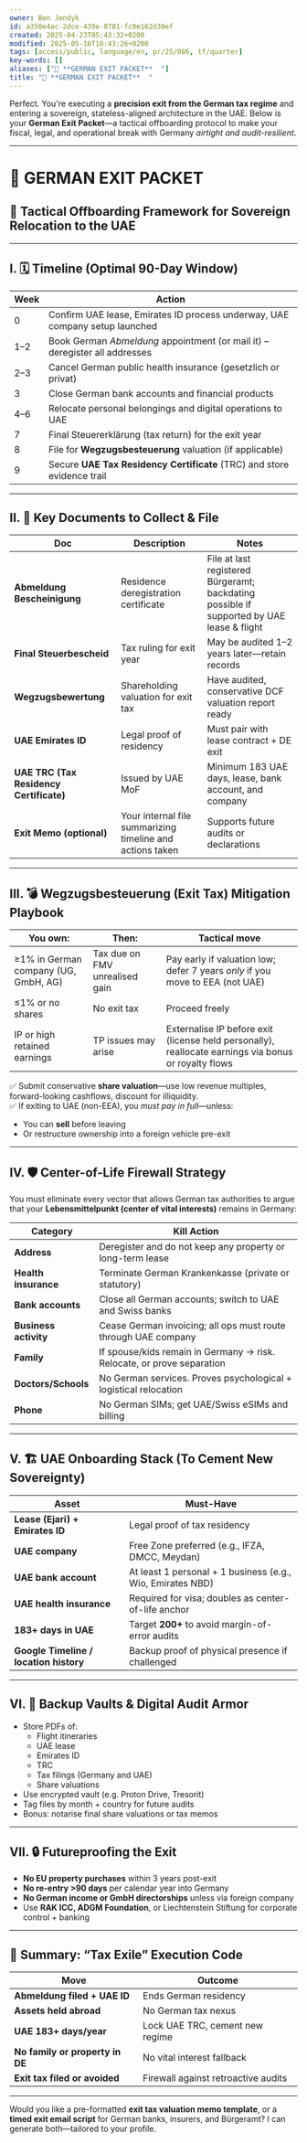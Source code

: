 ```yaml
---
owner: Ben Jendyk
id: a350e4ac-2dce-439e-8701-fc0e162d30ef
created: 2025-04-23T05:43:32+0200
modified: 2025-05-16T18:43:26+0200
tags: [access/public, language/en, pr/25/086, tf/quarter]
key-words: []
aliases: ["🧳 **GERMAN EXIT PACKET**  "]
title: "🧳 **GERMAN EXIT PACKET**  "
---
```


Perfect. You're executing a **precision exit from the German tax regime** and entering a sovereign, stateless-aligned architecture in the UAE. Below is your **German Exit Packet**—a tactical offboarding protocol to make your fiscal, legal, and operational break with Germany *airtight and audit-resilient*.

---

# 🧳 **GERMAN EXIT PACKET**  
## 🔻 Tactical Offboarding Framework for Sovereign Relocation to the UAE

---

## I. 🗓️ **Timeline (Optimal 90-Day Window)**

| Week | Action |
|------|--------|
| 0 | Confirm UAE lease, Emirates ID process underway, UAE company setup launched |
| 1–2 | Book German *Abmeldung* appointment (or mail it) – deregister all addresses |
| 2–3 | Cancel German public health insurance (gesetzlich or privat) |
| 3 | Close German bank accounts and financial products |
| 4–6 | Relocate personal belongings and digital operations to UAE |
| 7 | Final Steuererklärung (tax return) for the exit year |
| 8 | File for **Wegzugsbesteuerung** valuation (if applicable) |
| 9 | Secure **UAE Tax Residency Certificate** (TRC) and store evidence trail |

---

## II. 📜 **Key Documents to Collect & File**

| Doc | Description | Notes |
|-----|-------------|-------|
| **Abmeldung Bescheinigung** | Residence deregistration certificate | File at last registered Bürgeramt; backdating possible if supported by UAE lease & flight |
| **Final Steuerbescheid** | Tax ruling for exit year | May be audited 1–2 years later—retain records |
| **Wegzugsbewertung** | Shareholding valuation for exit tax | Have audited, conservative DCF valuation report ready |
| **UAE Emirates ID** | Legal proof of residency | Must pair with lease contract + DE exit |
| **UAE TRC (Tax Residency Certificate)** | Issued by UAE MoF | Minimum 183 UAE days, lease, bank account, and company |
| **Exit Memo (optional)** | Your internal file summarizing timeline and actions taken | Supports future audits or declarations |

---

## III. 💣 **Wegzugsbesteuerung (Exit Tax) Mitigation Playbook**

| You own: | Then: | Tactical move |
|----------|-------|----------------|
| ≥1% in German company (UG, GmbH, AG) | Tax due on FMV unrealised gain | Pay early if valuation low; defer 7 years *only* if you move to EEA (not UAE) |
| ≤1% or no shares | No exit tax | Proceed freely |
| IP or high retained earnings | TP issues may arise | Externalise IP before exit (license held personally), reallocate earnings via bonus or royalty flows |

✅ Submit conservative **share valuation**—use low revenue multiples, forward-looking cashflows, discount for illiquidity.  
✅ If exiting to UAE (non-EEA), you *must pay in full*—unless:
- You can **sell** before leaving
- Or restructure ownership into a foreign vehicle pre-exit

---

## IV. 🛡️ **Center-of-Life Firewall Strategy**

You must eliminate every vector that allows German tax authorities to argue that your **Lebensmittelpunkt (center of vital interests)** remains in Germany:

| Category | Kill Action |
|----------|-------------|
| **Address** | Deregister and do not keep any property or long-term lease |
| **Health insurance** | Terminate German Krankenkasse (private or statutory) |
| **Bank accounts** | Close all German accounts; switch to UAE and Swiss banks |
| **Business activity** | Cease German invoicing; all ops must route through UAE company |
| **Family** | If spouse/kids remain in Germany → risk. Relocate, or prove separation |
| **Doctors/Schools** | No German services. Proves psychological + logistical relocation |
| **Phone** | No German SIMs; get UAE/Swiss eSIMs and billing |

---

## V. 🏗️ **UAE Onboarding Stack (To Cement New Sovereignty)**

| Asset | Must-Have |
|-------|-----------|
| **Lease (Ejari) + Emirates ID** | Legal proof of tax residency |
| **UAE company** | Free Zone preferred (e.g., IFZA, DMCC, Meydan) |
| **UAE bank account** | At least 1 personal + 1 business (e.g., Wio, Emirates NBD) |
| **UAE health insurance** | Required for visa; doubles as center-of-life anchor |
| **183+ days in UAE** | Target **200+** to avoid margin-of-error audits |
| **Google Timeline / location history** | Backup proof of physical presence if challenged |

---

## VI. 📂 **Backup Vaults & Digital Audit Armor**

- Store PDFs of:
  - Flight itineraries
  - UAE lease
  - Emirates ID
  - TRC
  - Tax filings (Germany and UAE)
  - Share valuations
- Use encrypted vault (e.g. Proton Drive, Tresorit)
- Tag files by month + country for future audits
- Bonus: notarise final share valuations or tax memos

---

## VII. 🔒 Futureproofing the Exit

- **No EU property purchases** within 3 years post-exit
- **No re-entry >90 days** per calendar year into Germany
- **No German income or GmbH directorships** unless via foreign company
- Use **RAK ICC, ADGM Foundation**, or Liechtenstein Stiftung for corporate control + banking

---

## 📌 Summary: “Tax Exile” Execution Code

| Move | Outcome |
|------|---------|
| **Abmeldung filed + UAE ID** | Ends German residency |
| **Assets held abroad** | No German tax nexus |
| **UAE 183+ days/year** | Lock UAE TRC, cement new regime |
| **No family or property in DE** | No vital interest fallback |
| **Exit tax filed or avoided** | Firewall against retroactive audits |

---

Would you like a pre-formatted **exit tax valuation memo template**, or a **timed exit email script** for German banks, insurers, and Bürgeramt? I can generate both—tailored to your profile.